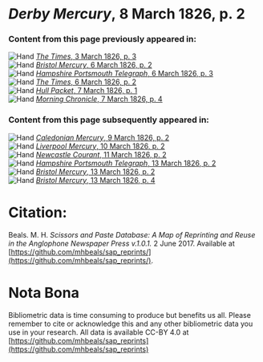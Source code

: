 # *Derby Mercury*, 8 March 1826, p. 2  
  
### Content from this page previously appeared in:  
![Hand](http://scissorsandpaste.net/wp-content/uploads/2017/06/smallhandpointer.png) [*The Times*, 3 March 1826, p. 3](https://mhbeals.github.io/sap_html/The-Times/The-Times-3-March-1826-p-3)  
![Hand](http://scissorsandpaste.net/wp-content/uploads/2017/06/smallhandpointer.png) [*Bristol Mercury*, 6 March 1826, p. 2](https://mhbeals.github.io/sap_html/Bristol-Mercury/Bristol-Mercury-6-March-1826-p-2)  
![Hand](http://scissorsandpaste.net/wp-content/uploads/2017/06/smallhandpointer.png) [*Hampshire Portsmouth Telegraph*, 6 March 1826, p. 3](https://mhbeals.github.io/sap_html/Hampshire-Portsmouth-Telegraph/Hampshire-Portsmouth-Telegraph-6-March-1826-p-3)  
![Hand](http://scissorsandpaste.net/wp-content/uploads/2017/06/smallhandpointer.png) [*The Times*, 6 March 1826, p. 2](https://mhbeals.github.io/sap_html/The-Times/The-Times-6-March-1826-p-2)  
![Hand](http://scissorsandpaste.net/wp-content/uploads/2017/06/smallhandpointer.png) [*Hull Packet*, 7 March 1826, p. 1](https://mhbeals.github.io/sap_html/Hull-Packet/Hull-Packet-7-March-1826-p-1)  
![Hand](http://scissorsandpaste.net/wp-content/uploads/2017/06/smallhandpointer.png) [*Morning Chronicle*, 7 March 1826, p. 4](https://mhbeals.github.io/sap_html/Morning-Chronicle/Morning-Chronicle-7-March-1826-p-4)  
  
### Content from this page subsequently appeared in:  
![Hand](http://scissorsandpaste.net/wp-content/uploads/2017/06/smallhandpointer.png) [*Caledonian Mercury*, 9 March 1826, p. 2](https://mhbeals.github.io/sap_html/Caledonian-Mercury/Caledonian-Mercury-9-March-1826-p-2)  
![Hand](http://scissorsandpaste.net/wp-content/uploads/2017/06/smallhandpointer.png) [*Liverpool Mercury*, 10 March 1826, p. 2](https://mhbeals.github.io/sap_html/Liverpool-Mercury/Liverpool-Mercury-10-March-1826-p-2)  
![Hand](http://scissorsandpaste.net/wp-content/uploads/2017/06/smallhandpointer.png) [*Newcastle Courant*, 11 March 1826, p. 2](https://mhbeals.github.io/sap_html/Newcastle-Courant/Newcastle-Courant-11-March-1826-p-2)  
![Hand](http://scissorsandpaste.net/wp-content/uploads/2017/06/smallhandpointer.png) [*Hampshire Portsmouth Telegraph*, 13 March 1826, p. 2](https://mhbeals.github.io/sap_html/Hampshire-Portsmouth-Telegraph/Hampshire-Portsmouth-Telegraph-13-March-1826-p-2)  
![Hand](http://scissorsandpaste.net/wp-content/uploads/2017/06/smallhandpointer.png) [*Bristol Mercury*, 13 March 1826, p. 2](https://mhbeals.github.io/sap_html/Bristol-Mercury/Bristol-Mercury-13-March-1826-p-2)  
![Hand](http://scissorsandpaste.net/wp-content/uploads/2017/06/smallhandpointer.png) [*Bristol Mercury*, 13 March 1826, p. 4](https://mhbeals.github.io/sap_html/Bristol-Mercury/Bristol-Mercury-13-March-1826-p-4)  


# Citation: 

Beals. M. H. *Scissors and Paste Database: A Map of Reprinting and Reuse in the Anglophone Newspaper Press v.1.0.1.* 2 June 2017. Available at [https://github.com/mhbeals/sap_reprints/](https://github.com/mhbeals/sap_reprints/). 

# Nota Bona

Bibliometric data is time consuming to produce but benefits us all. Please remember to cite or acknowledge this and any other bibliometric data you use in your research. All data is available CC-BY 4.0 at [https://github.com/mhbeals/sap_reprints](https://github.com/mhbeals/sap_reprints)